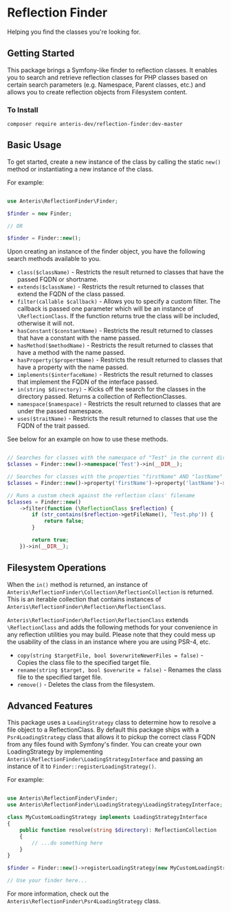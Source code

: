 # Reflection Finder
Helping you find the classes you're looking for.

## Getting Started
This package brings a Symfony-like finder to reflection classes. It enables you to search and retrieve reflection classes for PHP classes based on certain search parameters (e.g. Namespace, Parent classes, etc.) and allows you to create reflection objects from Filesystem content.

### To Install
`composer require anteris-dev/reflection-finder:dev-master`

## Basic Usage
To get started, create a new instance of the class by calling the static `new()` method or instantiating a new instance of the class.

For example:

```php

use Anteris\ReflectionFinder\Finder;

$finder = new Finder;

// OR

$finder = Finder::new();

```

Upon creating an instance of the finder object, you have the following search methods available to you.

- `class($className)` - Restricts the result returned to classes that have the passed FQDN or shortname.
- `extends($className)` - Restricts the result returned to classes that extend the FQDN of the class passed.
- `filter(callable $callback)` - Allows you to specify a custom filter. The callback is passed one parameter which will be an instance of `\ReflectionClass`. If the function returns true the class will be included, otherwise it will not.
- `hasConstant($constantName)` - Restricts the result returned to classes that have a constant with the name passed.
- `hasMethod($methodName)` - Restricts the result returned to classes that have a method with the name passed.
- `hasProperty($propertName)` - Restricts the result returned to classes that have a property with the name passed.
- `implements($interfaceName)` - Restricts the result returned to classes that implement the FQDN of the interface passed.
- `in(string $directory)` - Kicks off the search for the classes in the directory passed. Returns a collection of ReflectionClasses.
- `namespace($namespace)` - Restricts the result returned to classes that are under the passed namespace.
- `uses($traitName)` - Restricts the result returned to classes that use the FQDN of the trait passed.

See below for an example on how to use these methods.

```php

// Searches for classes with the namespace of "Test" in the current directory
$classes = Finder::new()->namespace('Test')->in(__DIR__);

// Searches for classes with the properties "firstName" AND "lastName" defined
$classes = Finder::new()->property('firstName')->property('lastName')->in(__DIR__);

// Runs a custom check against the reflection class' filename
$classes = Finder::new()
    ->filter(function (\ReflectionClass $reflection) {
        if (str_contains($reflection->getFileName(), 'Test.php')) {
            return false;
        }

        return true;
    })->in(__DIR__);

```

## Filesystem Operations
When the `in()` method is returned, an instance of `Anteris\ReflectionFinder\Collection\ReflectionCollection` is returned. This is an iterable collection that contains instances of `Anteris\ReflectionFinder\Reflection\ReflectionClass`.

`Anteris\ReflectionFinder\Reflection\ReflectionClass` extends `\ReflectionClass` and adds the following methods for your convenience in any reflection utilities you may build. Please note that they could mess up the usability of the class in an instance where you are using PSR-4, etc.

- `copy(string $targetFile, bool $overwriteNewerFiles = false)` - Copies the class file to the specified target file.
- `rename(string $target, bool $overwrite = false)` - Renames the class file to the specified target file.
- `remove()` - Deletes the class from the filesystem.

## Advanced Features
This package uses a `LoadingStrategy` class to determine how to resolve a file object to a ReflectionClass. By default this package ships with a `Psr4LoadingStrategy` class that allows it to pickup the correct class FQDN from any files found with Symfony's finder. You can create your own LoadingStrategy by implementing `Anteris\ReflectionFinder\LoadingStrategyInterface` and passing an instance of it to `Finder::registerLoadingStrategy()`.

For example:

```php

use Anteris\ReflectionFinder\Finder;
use Anteris\ReflectionFinder\LoadingStrategy\LoadingStrategyInterface;

class MyCustomLoadingStrategy implements LoadingStrategyInterface
{
    public function resolve(string $directory): ReflectionCollection
    {
        // ...do something here
    }
}

$finder = Finder::new()->registerLoadingStrategy(new MyCustomLoadingStrategy);

// Use your finder here...

```

For more information, check out the `Anteris\ReflectionFinder\Psr4LoadingStrategy` class.

